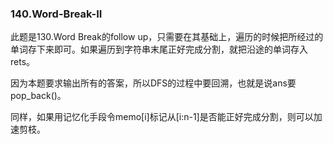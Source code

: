 ### 140.Word-Break-II

此题是130.Word Break的follow up，只需要在其基础上，遍历的时候把所经过的单词存下来即可。如果遍历到字符串末尾正好完成分割，就把沿途的单词存入rets。

因为本题要求输出所有的答案，所以DFS的过程中要回溯，也就是说ans要pop_back()。

同样，如果用记忆化手段令memo[i]标记从[i:n-1]是否能正好完成分割，则可以加速剪枝。
